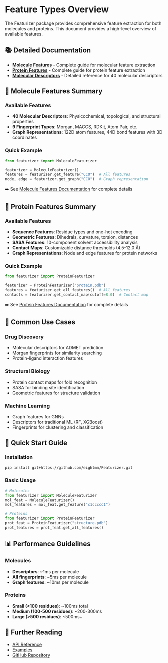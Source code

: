 # Feature Types Overview

The Featurizer package provides comprehensive feature extraction for both molecules and proteins. This document provides a high-level overview of available features.

## 📚 Detailed Documentation

- **[Molecule Features](molecule_features.md)** - Complete guide for molecular feature extraction
- **[Protein Features](protein_features.md)** - Complete guide for protein feature extraction
- **[Molecular Descriptors](molecular_descriptors.md)** - Detailed reference for 40 molecular descriptors

## 🧪 Molecule Features Summary

### Available Features
- **40 Molecular Descriptors**: Physicochemical, topological, and structural properties
- **9 Fingerprint Types**: Morgan, MACCS, RDKit, Atom Pair, etc.
- **Graph Representations**: 122D atom features, 44D bond features with 3D coordinates

### Quick Example
```python
from featurizer import MoleculeFeaturizer

featurizer = MoleculeFeaturizer()
features = featurizer.get_feature("CCO")  # All features
node, edge = featurizer.get_graph("CCO")  # Graph representation
```

➡️ See [Molecule Features Documentation](molecule_features.md) for complete details

## 🧬 Protein Features Summary

### Available Features
- **Sequence Features**: Residue types and one-hot encoding
- **Geometric Features**: Dihedrals, curvature, torsion, distances
- **SASA Features**: 10-component solvent accessibility analysis
- **Contact Maps**: Customizable distance thresholds (4.5-12.0 Å)
- **Graph Representations**: Node and edge features for protein networks

### Quick Example
```python
from featurizer import ProteinFeaturizer

featurizer = ProteinFeaturizer("protein.pdb")
features = featurizer.get_all_features()  # All features
contacts = featurizer.get_contact_map(cutoff=8.0)  # Contact map
```

➡️ See [Protein Features Documentation](protein_features.md) for complete details

## 🔧 Common Use Cases

### Drug Discovery
- Molecular descriptors for ADMET prediction
- Morgan fingerprints for similarity searching
- Protein-ligand interaction features

### Structural Biology
- Protein contact maps for fold recognition
- SASA for binding site identification
- Geometric features for structure validation

### Machine Learning
- Graph features for GNNs
- Descriptors for traditional ML (RF, XGBoost)
- Fingerprints for clustering and classification

## 🚀 Quick Start Guide

### Installation
```bash
pip install git+https://github.com/eightmm/Featurizer.git
```

### Basic Usage
```python
# Molecules
from featurizer import MoleculeFeaturizer
mol_feat = MoleculeFeaturizer()
mol_features = mol_feat.get_feature("c1ccccc1")

# Proteins
from featurizer import ProteinFeaturizer
prot_feat = ProteinFeaturizer("structure.pdb")
prot_features = prot_feat.get_all_features()
```

## 📊 Performance Guidelines

### Molecules
- **Descriptors**: ~1ms per molecule
- **All fingerprints**: ~5ms per molecule
- **Graph features**: ~10ms per molecule

### Proteins
- **Small (<100 residues)**: ~100ms total
- **Medium (100-500 residues)**: ~200-300ms
- **Large (>500 residues)**: ~500ms+

## 📖 Further Reading

- [API Reference](../README.md)
- [Examples](../examples/)
- [GitHub Repository](https://github.com/eightmm/Featurizer)